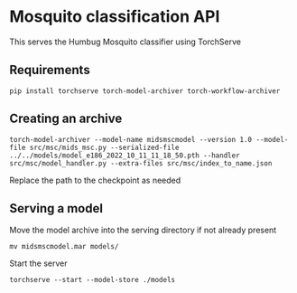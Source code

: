 # Mosquito classification API

This serves the Humbug Mosquito classifier using TorchServe

## Requirements
```
pip install torchserve torch-model-archiver torch-workflow-archiver
```

## Creating an archive
```
torch-model-archiver --model-name midsmscmodel --version 1.0 --model-file src/msc/mids_msc.py --serialized-file ../../models/model_e186_2022_10_11_11_18_50.pth --handler src/msc/model_handler.py --extra-files src/msc/index_to_name.json
```
Replace the path to the checkpoint as needed

## Serving a model
Move the model archive into the serving directory if not already present
```
mv midsmscmodel.mar models/
```
Start the server
```
torchserve --start --model-store ./models
```

